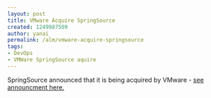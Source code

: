 ```yaml
---
layout: post
title: VMware Acquire SpringSource
created: 1249987509
author: yanai
permalink: /alm/vmware-acquire-springsource
tags:
- DevOps
- VMWare SpringSource aquire
---
```

<p>SpringSource announced that it is being acquired by VMware - <a href="http://www.springsource.com/newsevents/vmware-acquire-springsource?__utma=1.2532108540239694300.1227281741.1249985030.1249987062.65&amp;__utmb=1.3.10.1249987062&amp;__utmc=1&amp;__utmx=-&amp;__utmz=1.1249985030.64.44.utmcsr=google|utmccn=(organic)|utmcmd=organic|utmctr=Spring%20integration&amp;__utmv=-&amp;__utmk=140029875">see announcment here.</a></p>

